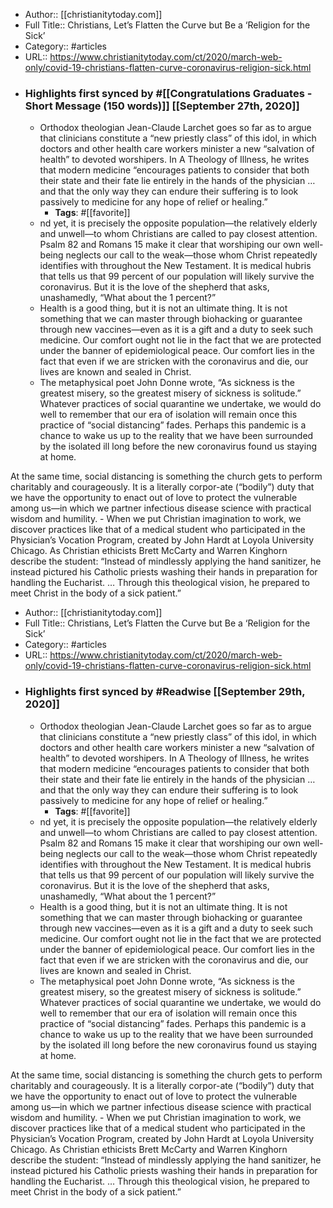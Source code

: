 - Author:: [[christianitytoday.com]]
- Full Title:: Christians, Let’s Flatten the Curve but Be a ‘Religion for the Sick’
- Category:: #articles
- URL:: https://www.christianitytoday.com/ct/2020/march-web-only/covid-19-christians-flatten-curve-coronavirus-religion-sick.html
- ### Highlights first synced by #[[Congratulations Graduates - Short Message (150 words)]] [[September 27th, 2020]]
    - Orthodox theologian Jean-Claude Larchet goes so far as to argue that clinicians constitute a “new priestly class” of this idol, in which doctors and other health care workers minister a new “salvation of health” to devoted worshipers. In A Theology of Illness, he writes that modern medicine “encourages patients to consider that both their state and their fate lie entirely in the hands of the physician … and that the only way they can endure their suffering is to look passively to medicine for any hope of relief or healing.” 
        - **Tags**: #[[favorite]]
    - nd yet, it is precisely the opposite population—the relatively elderly and unwell—to whom Christians are called to pay closest attention. Psalm 82 and Romans 15 make it clear that worshiping our own well-being neglects our call to the weak—those whom Christ repeatedly identifies with throughout the New Testament. It is medical hubris that tells us that 99 percent of our population will likely survive the coronavirus. But it is the love of the shepherd that asks, unashamedly, “What about the 1 percent?” 
    - Health is a good thing, but it is not an ultimate thing. It is not something that we can master through biohacking or guarantee through new vaccines—even as it is a gift and a duty to seek such medicine. Our comfort ought not lie in the fact that we are protected under the banner of epidemiological peace. Our comfort lies in the fact that even if we are stricken with the coronavirus and die, our lives are known and sealed in Christ. 
    - The metaphysical poet John Donne wrote, “As sickness is the greatest misery, so the greatest misery of sickness is solitude.” Whatever practices of social quarantine we undertake, we would do well to remember that our era of isolation will remain once this practice of “social distancing” fades. Perhaps this pandemic is a chance to wake us up to the reality that we have been surrounded by the isolated ill long before the new coronavirus found us staying at home.

At the same time, social distancing is something the church gets to perform charitably and courageously. It is a literally corpor-ate (“bodily”) duty that we have the opportunity to enact out of love to protect the vulnerable among us—in which we partner infectious disease science with practical wisdom and humility. 
    - When we put Christian imagination to work, we discover practices like that of a medical student who participated in the Physician’s Vocation Program, created by John Hardt at Loyola University Chicago. As Christian ethicists Brett McCarty and Warren Kinghorn describe the student: “Instead of mindlessly applying the hand sanitizer, he instead pictured his Catholic priests washing their hands in preparation for handling the Eucharist. … Through this theological vision, he prepared to meet Christ in the body of a sick patient.” 
- Author:: [[christianitytoday.com]]
- Full Title:: Christians, Let’s Flatten the Curve but Be a ‘Religion for the Sick’
- Category:: #articles
- URL:: https://www.christianitytoday.com/ct/2020/march-web-only/covid-19-christians-flatten-curve-coronavirus-religion-sick.html
- ### Highlights first synced by #Readwise [[September 29th, 2020]]
    - Orthodox theologian Jean-Claude Larchet goes so far as to argue that clinicians constitute a “new priestly class” of this idol, in which doctors and other health care workers minister a new “salvation of health” to devoted worshipers. In A Theology of Illness, he writes that modern medicine “encourages patients to consider that both their state and their fate lie entirely in the hands of the physician … and that the only way they can endure their suffering is to look passively to medicine for any hope of relief or healing.” 
        - **Tags**: #[[favorite]]
    - nd yet, it is precisely the opposite population—the relatively elderly and unwell—to whom Christians are called to pay closest attention. Psalm 82 and Romans 15 make it clear that worshiping our own well-being neglects our call to the weak—those whom Christ repeatedly identifies with throughout the New Testament. It is medical hubris that tells us that 99 percent of our population will likely survive the coronavirus. But it is the love of the shepherd that asks, unashamedly, “What about the 1 percent?” 
    - Health is a good thing, but it is not an ultimate thing. It is not something that we can master through biohacking or guarantee through new vaccines—even as it is a gift and a duty to seek such medicine. Our comfort ought not lie in the fact that we are protected under the banner of epidemiological peace. Our comfort lies in the fact that even if we are stricken with the coronavirus and die, our lives are known and sealed in Christ. 
    - The metaphysical poet John Donne wrote, “As sickness is the greatest misery, so the greatest misery of sickness is solitude.” Whatever practices of social quarantine we undertake, we would do well to remember that our era of isolation will remain once this practice of “social distancing” fades. Perhaps this pandemic is a chance to wake us up to the reality that we have been surrounded by the isolated ill long before the new coronavirus found us staying at home.

At the same time, social distancing is something the church gets to perform charitably and courageously. It is a literally corpor-ate (“bodily”) duty that we have the opportunity to enact out of love to protect the vulnerable among us—in which we partner infectious disease science with practical wisdom and humility. 
    - When we put Christian imagination to work, we discover practices like that of a medical student who participated in the Physician’s Vocation Program, created by John Hardt at Loyola University Chicago. As Christian ethicists Brett McCarty and Warren Kinghorn describe the student: “Instead of mindlessly applying the hand sanitizer, he instead pictured his Catholic priests washing their hands in preparation for handling the Eucharist. … Through this theological vision, he prepared to meet Christ in the body of a sick patient.” 
